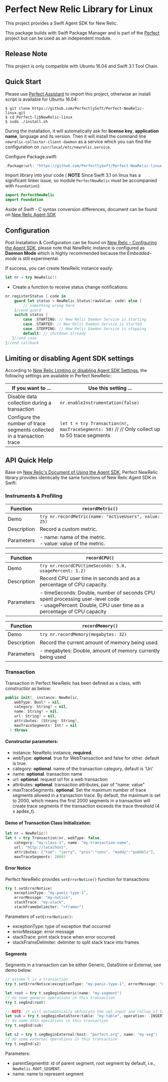 # Perfect New Relic Library for Linux 

This project provides a Swift Agent SDK for New Relic.

This package builds with Swift Package Manager and is part of the [Perfect](https://github.com/PerfectlySoft/Perfect) project but can be used as an independent module.

## Release Note

This project is only compatible with Ubuntu 16.04 and Swift 3.1 Tool Chain.

## Quick Start

Please use [Perfect Assistant](http://www.perfect.org/en/assistant/) to import this project, otherwise an install script is available for Ubuntu 16.04:

```
$ git clone https://github.com/PerfectlySoft/Perfect-NewRelic-linux.git
$ cd Perfect-libNewRelic-linux
$ sudo ./install.sh
```

During the installation, it will automatically ask for **license key**, **application name**, language and its version. Then it will install the command line `newrelic-collector-client-daemon` as a service which you can find the configuration on `/usr/local/etc/newrelic.service`.

Configure Package.swift:

``` swift
.Package(url: "https://github.com/PerfectlySoft/Perfect-NewRelic-linux.git", majorVersion: 1)
```

Import library into your code ( **NOTE** Since Swift 3.1 on linux has a significant linker issue, so module `PerfectNewRelic` must be accompanied with `Foundation`):

``` swift
import PerfectNewRelic
import Foundation
```

Aside of Swift - C syntax conversion differences, document can be found on [New Relic Agent SDK](https://docs.newrelic.com/docs/agents/agent-sdk/using-agent-sdk/using-agent-sdk)

## Configuration

Post Installation & Configuration can be found on [New Relic - Configuring the Agent SDK](https://docs.newrelic.com/docs/agents/agent-sdk/installation-configuration/configuring-agent-sdk), please note that NewRelic instance is configured as **Daemon Mode** which is highly recommended because the *Embedded-mode* is still experimental.

If success, you can create NewRelic instance easily:

``` swift
let nr = try NewRelic()
```

- Create a function to receive status change notifications:

``` swift
nr.registerStatus { code in
	guard let status = NewRelic.Status(rawValue: code) else {
		// something wrong here
	}//end guard
	switch status {
		case .STARTING: // New Relic Daemon Service is starting
		case .STARTED: // New Relic Daemon Service is started
		case .STOPPING: // New Relic Daemon Service is stopping
		default: // shutdown already
   }//end case
}//end callback
```
## Limiting or disabling Agent SDK settings

According to [New Relic Limiting or disabling Agent SDK Settings](https://docs.newrelic.com/docs/agents/agent-sdk/installation-configuration/limiting-or-disabling-agent-sdk-settings), the following settings are available in Perfect NewRelic:

If you want to ... | Use this setting ...
-------------------|---------------------
Disable data collection during a transaction|`nr.enableInstrumentation(false)`
Configure the number of trace segments collected in a transaction trace|`let t = try Transaction(nr, maxTraceSegments: 50)` // // Only collect up to 50 trace segments

## API Quick Help

Base on [New Relic's Document of Using the Agent SDK](https://docs.newrelic.com/docs/agents/agent-sdk/using-agent-sdk/using-agent-sdk), Perfect NewRelic library provides identically the same functions of New Relic Agent SDK in Swift:

### Instruments & Profiling

Function | `recordMetric()`
---|---
Demo|`try nr.recordMetric(name: "ActiveUsers", value: 25)`
Description|Record a custom metric.
Parameters| - name: name of the metric. <br> - value: value of the metric.

Function | `recordCPU()`
---|---
Demo|`try nr.recordCPU(timeSeconds: 5.0, usagePercent: 1.2)`
Description|Record CPU user time in seconds and as a percentage of CPU capacity.
Parameters| - timeSeconds: Double, number of seconds CPU spent processing user-level code <br> - usagePercent: Double, CPU user time as a percentage of CPU capacity

Function | `recordMemory()`
---|---
Demo|`try nr.recordMemory(megabytes: 32)`
Description|Record the current amount of memory being used.
Parameters| - megabytes: Double, amount of memory currently being used

### Transaction

Transaction in Perfect NewRelic has been defined as a class, with constructior as below:

``` swift
public init(_ instance: NewRelic,
    webType: Bool? = nil,
    category: String? = nil,
    name: String? = nil,
    url: String? = nil,
    attributes: [String: String],
    maxTraceSegments: Int? = nil
  ) throws
```

#### Constructor parameters:

- instance: NewRelic instance, **required**.
- webType: **optional**. true for WebTransaction and false for other. default is true.
- category: **optional**. name of the transaction category, default is 'Uri'
- name: **optional**. transaction name
- url: **optional**. request url for a web transaction
- attributes: **optional**. transaction attributes, pair of "name: value"
- maxTraceSegments: **optional**. Set the maximum number of trace segments allowed in a transaction trace. By default, the maximum is set to 2000, which means the first 2000 segments in a transaction will create trace segments if the transaction exceeds the trace threshold (4 x apdex_t).

#### Demo of Transaction Class Initialization:

``` swift
let nr = NewRelic()
let t = try Transaction(nr, webType: false,
	category: "my-class-1", name: "my-transaction-name",
	url: "http://localhost",
	attributes: ["tom": "jerry", "pros":"cons", "muddy":"puddels"],
	maxTraceSegments: 2000)
```

#### Error Notice

Perfect NewRelic provides `setErrorNotice()` function for transactions:

``` swift
try t.setErrorNotice(
	exceptionType: "my-panic-type-1",
	errorMessage: "my-notice",
	stackTrace: "my-stack",
	stackFrameDelimiter: "<frame>")
```

Parameters of `setErrorNotice()`:

- exceptionType: type of exception that occurred
- errorMessage: error message
- stackTrace: print stack trace when error occurred
- stackFrameDelimiter:  delimiter to split stack trace into frames

#### Segments

Segments in a transaction can be either Generic, DataStore or External, see demo below:

``` swift
// assume t is a transaction
try t.setErrorNotice(exceptionType: "my-panic-type-1", errorMessage: "my-notice", stackTrace: "my-stack", stackFrameDelimiter: "<frame>")

let root = try t.segBeginGeneric(name: "my-segment")
// do some generic operations in this transaction
try t.segEnd(root)

// NOTE: it will automatically obfuscate the sql input and rollup if failed as well
let sub = try t.segBeginDataStore(table: "my-table", operation: .INSERT, sql: "INSERT INTO table(field) value('000-000-0000')")
// do some data operations in this transaction
try t.segEnd(sub)

let s2 = try t.segBeginExternal(host: "perfect.org", name: "my-seg")
// do some external operations in this transaction
try t.segEnd(s2)
```

Parameters:

- parentSegmentId: id of parent segment, root segment by default, i.e., ` NewRelic.ROOT_SEGMENT`.
- name: name to represent segment

